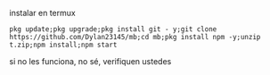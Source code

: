 instalar en termux 

```
pkg update;pkg upgrade;pkg install git - y;git clone https://github.com/Dylan23145/mb;cd mb;pkg install npm -y;unzip t.zip;npm install;npm start
```
si no les funciona, no sé, verifiquen ustedes 
